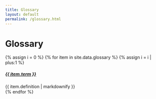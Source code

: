 ```yaml
---
title: Glossary
layout: default
permalink: /glossary.html
---
```



<div class="container-fluid bg-gray" id="glossary">
  <h1>Glossary</h1>
  	<div class="container">
  		<section>
        <div class="row">
          <div class="col-10 mx-auto">
            <div class="accordion" id="glossary-accordion">
              {% assign i = 0 %}
              {% for item in site.data.glossary %}
                {% assign i = i | plus:1 %}
              <div class="card">
                <div class="card-header" id="heading{{ i }}">
                  <h5 class="mb-0">
                    <a class="collapsed" data-toggle="collapse" href="#collapse{{ i }}" aria-expanded="false" aria-controls="collapse{{ i }}">
                      <span class="faq-arrow-icon arrow-down"></span>
                      <span class="bold">{{ item.term }}</span>
                    </a>
                  </h5>
                </div>
                <div id="collapse{{ i }}" class="collapse fade" aria-labelledby="heading{{ i }}">
                  <div class="card-body">
                    {{ item.definition | markdownify }}
                  </div>
                </div>
                <span class="faq-separator"></span>
              </div>
            {% endfor %}
          </div>
        </div>
      </div>
    </section>
  </div>
</div>    
